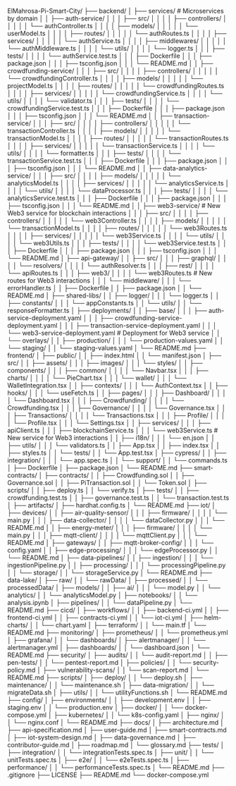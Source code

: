ElMahrosa-Pi-Smart-City/
├── backend/
│   ├── services/                          # Microservices by domain
│   │   ├── auth-service/
│   │   │   ├── src/
│   │   │   │   ├── controllers/
│   │   │   │   │   └── authController.ts
│   │   │   │   ├── models/
│   │   │   │   │   └── userModel.ts
│   │   │   │   ├── routes/
│   │   │   │   │   └── authRoutes.ts
│   │   │   │   ├── services/
│   │   │   │   │   └── authService.ts
│   │   │   │   ├── middlewares/
│   │   │   │   │   └── authMiddleware.ts
│   │   │   │   └── utils/
│   │   │   │       └── logger.ts
│   │   │   ├── tests/
│   │   │   │   └── authService.test.ts
│   │   │   ├── Dockerfile
│   │   │   ├── package.json
│   │   │   ├── tsconfig.json
│   │   │   └── README.md
│   │   ├── crowdfunding-service/
│   │   │   ├── src/
│   │   │   │   ├── controllers/
│   │   │   │   │   └── crowdfundingController.ts
│   │   │   │   ├── models/
│   │   │   │   │   └── projectModel.ts
│   │   │   │   ├── routes/
│   │   │   │   │   └── crowdfundingRoutes.ts
│   │   │   │   ├── services/
│   │   │   │   │   └── crowdfundingService.ts
│   │   │   │   └── utils/
│   │   │   │       └── validator.ts
│   │   │   ├── tests/
│   │   │   │   └── crowdfundingService.test.ts
│   │   │   ├── Dockerfile
│   │   │   ├── package.json
│   │   │   ├── tsconfig.json
│   │   │   └── README.md
│   │   ├── transaction-service/
│   │   │   ├── src/
│   │   │   │   ├── controllers/
│   │   │   │   │   └── transactionController.ts
│   │   │   │   ├── models/
│   │   │   │   │   └── transactionModel.ts
│   │   │   │   ├── routes/
│   │   │   │   │   └── transactionRoutes.ts
│   │   │   │   ├── services/
│   │   │   │   │   └── transactionService.ts
│   │   │   │   └── utils/
│   │   │   │       └── formatter.ts
│   │   │   ├── tests/
│   │   │   │   └── transactionService.test.ts
│   │   │   ├── Dockerfile
│   │   │   ├── package.json
│   │   │   ├── tsconfig.json
│   │   │   └── README.md
│   │   ├── data-analytics-service/
│   │   │   ├── src/
│   │   │   │   ├── models/
│   │   │   │   │   └── analyticsModel.ts
│   │   │   │   ├── services/
│   │   │   │   │   └── analyticsService.ts
│   │   │   │   └── utils/
│   │   │   │       └── dataProcessor.ts
│   │   │   ├── tests/
│   │   │   │   └── analyticsService.test.ts
│   │   │   ├── Dockerfile
│   │   │   ├── package.json
│   │   │   ├── tsconfig.json
│   │   │   └── README.md
│   │   ├── web3-service/                     # New Web3 service for blockchain interactions
│   │   │   ├── src/
│   │   │   │   ├── controllers/
│   │   │   │   │   └── web3Controller.ts
│   │   │   │   ├── models/
│   │   │   │   │   └── transactionModel.ts
│   │   │   │   ├── routes/
│   │   │   │   │   └── web3Routes.ts
│   │   │   │   ├── services/
│   │   │   │   │   └── web3Service.ts
│   │   │   │   └── utils/
│   │   │   │       └── web3Utils.ts
│   │   │   ├── tests/
│   │   │   │   └── web3Service.test.ts
│   │   │   ├── Dockerfile
│   │   │   ├── package.json
│   │   │   ├── tsconfig.json
│   │   │   └── README.md
│   ├── api-gateway/
│   │   ├── src/
│   │   │   ├── graphql/
│   │   │   │   └── resolvers/
│   │   │   │       └── authResolver.ts
│   │   │   ├── rest/
│   │   │   │   └── apiRoutes.ts
│   │   │   ├── web3/
│   │   │   │   └── web3Routes.ts            # New routes for Web3 interactions
│   │   │   └── middleware/
│   │   │       └── errorHandler.ts
│   │   ├── Dockerfile
│   │   ├── package.json
│   │   └── README.md
│   ├── shared-libs/
│   │   ├── logger/
│   │   │   └── logger.ts
│   │   ├── constants/
│   │   │   └── appConstants.ts
│   │   └── utils/
│   │       └── responseFormatter.ts
│   ├── deployments/
│   │   ├── base/
│   │   │   ├── auth-service-deployment.yaml
│   │   │   ├── crowdfunding-service-deployment.yaml
│   │   │   ├── transaction-service-deployment.yaml
│   │   │   └── web3-service-deployment.yaml  # Deployment for Web3 service
│   │   └── overlays/
│   │       ├── production/
│   │       │   └── production-values.yaml
│   │       └── staging/
│   │           └── staging-values.yaml
│   └── README.md
├── frontend/
│   ├── public/
│   │   ├── index.html
│   │   └── manifest.json
│   ├── src/
│   │   ├── assets/
│   │   │   ├── images/
│   │   │   └── styles/
│   │   ├── components/
│   │   │   ├── common/
│   │   │   │   └── Navbar.tsx
│   │   │   ├── charts/
│   │   │   │   └── PieChart.tsx
│   │   │   └── wallet/
│   │   │       └── WalletIntegration.tsx
│   │   ├── contexts/
│   │   │   └── AuthContext.tsx
│   │   ├── hooks/
│   │   │   └── useFetch.ts
│   │   ├── pages/
│   │   │   ├── Dashboard/
│   │   │   │   └── Dashboard.tsx
│   │   │   ├── Crowdfunding/
│   │   │   │   └── Crowdfunding.tsx
│   │   │   ├── Governance/
│   │   │   │   └── Governance.tsx
│   │   │   ├── Transactions/
│   │   │   │   └── Transactions.tsx
│   │   │   ├── Profile/
│   │   │   │   └── Profile.tsx
│   │   │   └── Settings.tsx
│   │   ├── services/
│   │   │   ├── apiClient.ts
│   │   │   ├── blockchainService.ts
│   │   │   └── web3Service.ts                # New service for Web3 interactions
│   │   ├── i18n/
│   │   │   └── en.json
│   │   ├── utils/
│   │   │   └── validators.ts
│   │   ├── App.tsx
│   │   ├── index.tsx
│   │   ├── styles.ts
│   │   └── tests/
│   │       └── App.test.tsx
│   ├── cypress/
│   │   ├── integration/
│   │   │   └── app.spec.ts
│   │   └── support/
│   │       └── commands.ts
│   ├── Dockerfile
│   ├── package.json
│   └── README.md
├── smart-contracts/
│   ├── contracts/
│   │   ├── Crowdfunding.sol
│   │   ├── Governance.sol
│   │   ├── PiTransaction.sol
│   │   └── Token.sol
│   ├── scripts/
│   │   ├── deploy.ts
│   │   └── verify.ts
│   ├── tests/
│   │   ├── crowdfunding.test.ts
│   │   ├── governance.test.ts
│   │   └── transaction.test.ts
│   ├── artifacts/
│   ├── hardhat.config.ts
│   └── README.md
├── iot/
│   ├── devices/
│   │   ├── air-quality-sensor/
│   │   │   ├── firmware/
│   │   │   │   └── main.py
│   │   │   ├── data-collector/
│   │   │   │   └── dataCollector.py
│   │   │   └── README.md
│   │   ├── energy-meter/
│   │   │   ├── firmware/
│   │   │   │   └── main.py
│   │   │   ├── mqtt-client/
│   │   │   │   └── mqttClient.py
│   │   │   └── README.md
│   ├── gateways/
│   │   ├── mqtt-broker-config/
│   │   │   └── config.yaml
│   │   ├── edge-processing/
│   │   │   └── edgeProcessor.py
│   │   └── README.md
│   ├── data-pipelines/
│   │   ├── ingestion/
│   │   │   └── ingestionPipeline.py
│   │   ├── processing/
│   │   │   └── processingPipeline.py
│   │   └── storage/
│   │       └── storageService.py
│   └── README.md
├── data-lake/
│   ├── raw/
│   │   └── rawData/
│   ├── processed/
│   │   └── processedData/
│   ├── models/
│   │   ├── ai/
│   │   │   └── model.py
│   │   └── analytics/
│   │       └── analyticsModel.py
│   ├── notebooks/
│   │   └── analysis.ipynb
│   ├── pipelines/
│   │   └── dataPipeline.py
│   └── README.md
├── cicd/
│   ├── workflows/
│   │   ├── backend-ci.yml
│   │   ├── frontend-ci.yml
│   │   ├── contracts-ci.yml
│   │   └── iot-ci.yml
│   ├── helm-charts/
│   │   └── chart.yaml
│   ├── terraform/
│   │   └── main.tf
│   └── README.md
├── monitoring/
│   ├── prometheus/
│   │   └── prometheus.yml
│   ├── grafana/
│   │   └── dashboards/
│   ├── alertmanager/
│   │   └── alertmanager.yml
│   ├── dashboards/
│   │   └── dashboard.json
│   └── README.md
├── security/
│   ├── audits/
│   │   └── audit-report.md
│   │   ├── pen-tests/
│   │   └── pentest-report.md
│   ├── policies/
│   │   └── security-policy.md
│   ├── vulnerability-scans/
│   │   └── scan-report.md
│   └── README.md
├── scripts/
│   ├── deploy/
│   │   └── deploy.sh
│   ├── maintenance/
│   │   └── maintenance.sh
│   ├── data-migration/
│   │   └── migrateData.sh
│   ├── utils/
│   │   └── utilityFunctions.sh
│   └── README.md
├── config/
│   ├── environments/
│   │   ├── development.env
│   │   ├── staging.env
│   │   └── production.env
│   ├── docker/
│   │   └── docker-compose.yml
│   ├── kubernetes/
│   │   └── k8s-config.yaml
│   ├── nginx/
│   │   └── nginx.conf
│   └── README.md
├── docs/
│   ├── architecture.md
│   ├── api-specification.md
│   ├── user-guide.md
│   ├── smart-contracts.md
│   ├── iot-system-design.md
│   ├── data-governance.md
│   ├── contributor-guide.md
│   ├── roadmap.md
│   └── glossary.md
├── tests/
│   ├── integration/
│   │   └── integrationTests.spec.ts
│   ├── unit/
│   │   └── unitTests.spec.ts
│   ├── e2e/
│   │   └── e2eTests.spec.ts
│   ├── performance/
│   │   └── performanceTests.spec.ts
│   └── README.md
├── .gitignore
├── LICENSE
├── README.md
└── docker-compose.yml
